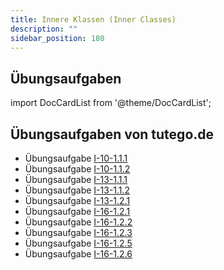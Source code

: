 ```yaml
---
title: Innere Klassen (Inner Classes)
description: ""
sidebar_position: 180
---
```


## Übungsaufgaben
import DocCardList from '@theme/DocCardList';

<DocCardList />

## Übungsaufgaben von tutego.de
- Übungsaufgabe [I-10-1.1.1](https://tutego.de/javabuch/aufgaben/nested_types.html#_am_fm_modulation_in_den_radio_typ_setzen)
- Übungsaufgabe [I-10-1.1.2](https://tutego.de/javabuch/aufgaben/nested_types.html#_drei_arten_von_watt_comparator_implementierungen_schreiben)
- Übungsaufgabe [I-13-1.1.1](https://tutego.de/javabuch/aufgaben/lambda-functional-programming.html#_lambda_ausdr%C3%BCcke_f%C3%BCr_funktionale_schnittstellen_schreiben)
- Übungsaufgabe [I-13-1.1.2](https://tutego.de/javabuch/aufgaben/lambda-functional-programming.html#_lambda_ausdr%C3%BCcke_entwickeln)
- Übungsaufgabe [I-13-1.2.1](https://tutego.de/javabuch/aufgaben/lambda-functional-programming.html#_eintr%C3%A4ge_l%C3%B6schen_kommentare_entfernen_in_csv_konvertieren)
- Übungsaufgabe [I-16-1.2.1](https://tutego.de/javabuch/aufgaben/javalib.html#_superhelden_verarbeiten)
- Übungsaufgabe [I-16-1.2.2](https://tutego.de/javabuch/aufgaben/javalib.html#_superhelden_vergleichen)
- Übungsaufgabe [I-16-1.2.3](https://tutego.de/javabuch/aufgaben/javalib.html#_helden_comparatoren_verketten)
- Übungsaufgabe [I-16-1.2.5](https://tutego.de/javabuch/aufgaben/javalib.html#_punkte_nach_abstand_zum_zentrum_sortieren)
- Übungsaufgabe [I-16-1.2.6](https://tutego.de/javabuch/aufgaben/javalib.html#_gesch%C3%A4fte_in_der_n%C3%A4he_ermitteln)
